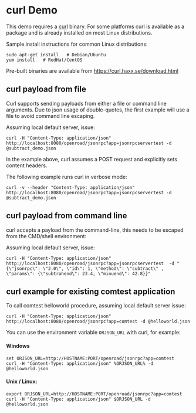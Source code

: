 # curl Demo 

This demo requires a [curl](https://curl.haxx.se/) binary.
For some platforms curl is available as a package and is already installed on most Linux distributions.

Sample install instructions for common Linux distributions:

    sudo apt-get install   # Debian/Ubuntu
    yum install   # RedHat/CentOS

Pre-built binaries are available from https://curl.haxx.se/download.html


## curl payload from file

Curl supports sending payloads from either a file or command line arguments.
Due to json usage of double-quotes, the first example will use a file to avoid command line escaping.

Assuming local default server, issue:

    curl -H "Content-Type: application/json" http://localhost:8080/openroad/jsonrpc?app=jsonrpcservertest -d @subtract_demo.json

In the example above, curl assumes a POST request and explicitly sets content headers.

The following example runs curl in verbose mode:

    curl -v --header "Content-Type: application/json" http://localhost:8080/openroad/jsonrpc?app=jsonrpcservertest -d @subtract_demo.json


## curl payload from command line

curl accepts a payload from the command-line, this needs to be escaped from the CMD/shell environment:

Assuming local default server, issue:

    curl -H "Content-Type: application/json" http://localhost:8080/openroad/jsonrpc?app=jsonrpcservertest  -d "{\"jsonrpc\": \"2.0\", \"id\": 1, \"method\": \"subtract\" , \"params\": {\"subtrahend\": 23.4, \"minuend\": 42.8}}"


## curl example for existing comtest application

To call comtest helloworld procedure, assuming local default server issue:

    curl -H "Content-Type: application/json" http://localhost:8080/openroad/jsonrpc?app=comtest -d @helloworld.json

You can use the environment variable `ORJSON_URL` with curl, for example:

#### Windows

    set ORJSON_URL=http://HOSTNAME:PORT/openroad/jsonrpc?app=comtest
    curl -H "Content-Type: application/json" %ORJSON_URL% -d @helloworld.json

#### Unix / Linux:

    export ORJSON_URL=http://HOSTNAME:PORT/openroad/jsonrpc?app=comtest 
    curl -H "Content-Type: application/json" $ORJSON_URL -d @helloworld.json